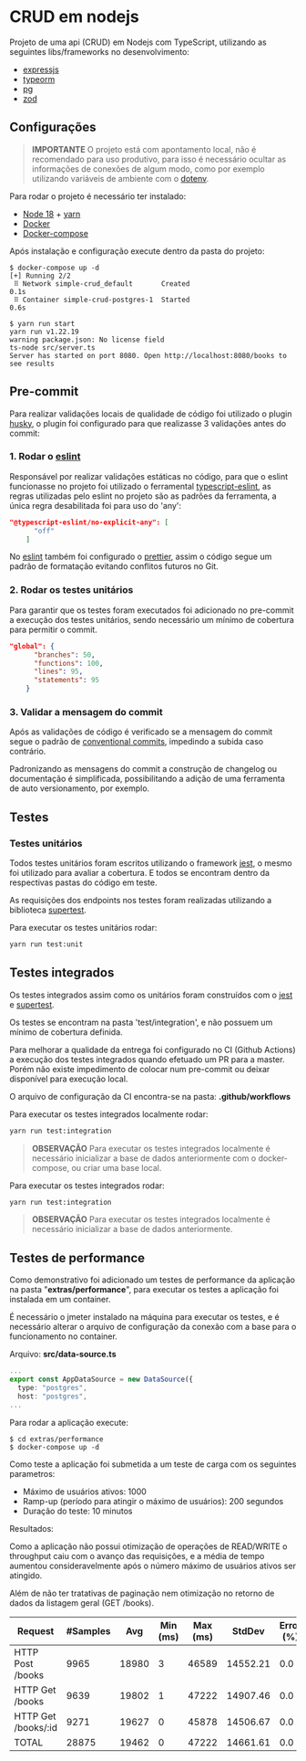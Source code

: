 # CRUD em nodejs
Projeto de uma api (CRUD) em Nodejs com TypeScript, utilizando as seguintes libs/frameworks no desenvolvimento:
- [expressjs](https://expressjs.com/pt-br/)
- [typeorm](https://typeorm.io/)
- [pg](https://www.npmjs.com/package/pg)
- [zod](https://zod.dev/)

## Configurações
> **IMPORTANTE** O projeto está com apontamento local, não é recomendado para uso produtivo, para isso é necessário ocultar as informações de conexões de algum modo, como por exemplo utilizando variáveis de ambiente com o [dotenv](https://github.com/motdotla/dotenv).

Para rodar o projeto é necessário ter instalado:
- [Node 18](https://nodejs.org/pt-br/download/) + [yarn](https://classic.yarnpkg.com/lang/en/docs/install/#debian-stable)
- [Docker](https://docs.docker.com/engine/install/)
- [Docker-compose](https://docs.docker.com/compose/install/)

Após instalação e configuração execute dentro da pasta do projeto:
```shell script
$ docker-compose up -d
[+] Running 2/2
 ⠿ Network simple-crud_default       Created                                                                                                                     0.1s
 ⠿ Container simple-crud-postgres-1  Started                                                                                                                     0.6s

$ yarn run start
yarn run v1.22.19
warning package.json: No license field
ts-node src/server.ts
Server has started on port 8080. Open http://localhost:8080/books to see results
```

## Pre-commit
Para realizar validações locais de qualidade de código foi utilizado o plugin [husky](https://typicode.github.io/husky/#/), o plugin foi configurado para que realizasse 3 validações antes do commit:


### **1.  Rodar o [eslint](https://eslint.org/)**

Responsável por realizar validações estáticas no código, para que o eslint funcionasse no projeto foi utilizado o ferramental [typescript-eslint](https://github.com/typescript-eslint/typescript-eslint), as regras utilizadas pelo eslint no projeto são as padrões da ferramenta, a única regra desabilitada foi para uso do 'any': 
```json
"@typescript-eslint/no-explicit-any": [
      "off"
    ]
```

No [eslint](https://eslint.org/) também foi configurado o [prettier](https://prettier.io/docs/en/install.html), assim o código segue um padrão de formatação evitando conflitos futuros no Git.


### **2. Rodar os testes unitários**

Para garantir que os testes foram executados foi adicionado no pre-commit a execução dos testes unitários, sendo necessário um mínimo de cobertura para permitir o commit.
```json
"global": {
      "branches": 50,
      "functions": 100,
      "lines": 95,
      "statements": 95
    }
```

### **3. Validar a mensagem do commit**

Após as validações de código é verificado se a mensagem do commit segue o padrão de [conventional commits](https://www.conventionalcommits.org/en/v1.0.0/), impedindo a subida caso contrário.

Padronizando as mensagens do commit a construção de changelog ou documentação é simplificada, possibilitando a adição de uma ferramenta de auto versionamento, por exemplo.


## Testes

### Testes unitários
Todos testes unitários foram escritos utilizando o framework [jest](https://jestjs.io/), o mesmo foi utilizado para avaliar a cobertura. E todos se encontram dentro da respectivas pastas do código em teste.

As requisições dos endpoints nos testes foram realizadas utilizando a biblioteca [supertest](https://github.com/ladjs/supertest).

Para executar os testes unitários rodar:
```bash
yarn run test:unit
```

## Testes integrados
Os testes integrados assim como os unitários foram construídos com o [jest](https://jestjs.io/) e [supertest](https://github.com/ladjs/supertest).

Os testes se encontram na pasta 'test/integration', e não possuem um mínimo de cobertura definida.

Para melhorar a qualidade da entrega foi configurado no CI (Github Actions) a execução dos testes integrados quando efetuado um PR para a master. Porém não existe impedimento de colocar num pre-commit ou deixar disponível para execução local.

O arquivo de configuração da CI encontra-se na pasta:
__.github/workflows__

Para executar os testes integrados localmente rodar:
```bash
yarn run test:integration
```
> **OBSERVAÇÃO** Para executar os testes integrados localmente é necessário inicializar a base de dados anteriormente com o docker-compose, ou criar uma base local.

Para executar os testes integrados rodar:
```bash
yarn run test:integration
```
> **OBSERVAÇÃO** Para executar os testes integrados localmente é necessário inicializar a base de dados anteriormente.

## Testes de performance
Como demonstrativo foi adicionado um testes de performance da aplicação na pasta "__extras/performance__", para executar os testes a aplicação foi instalada em um container.

É necessário o jmeter instalado na máquina para executar os testes, e é necessário alterar o arquivo de configuração da conexão com a base para o funcionamento no container.

Arquivo: __src/data-source.ts__
```typescript
...
export const AppDataSource = new DataSource({
  type: "postgres",
  host: "postgres",
...
```

Para rodar a aplicação execute:
```shell script
$ cd extras/performance
$ docker-compose up -d
```

Como teste a aplicação foi submetida a um teste de carga com os seguintes parametros:

- Máximo de usuários ativos: 1000
- Ramp-up (período para atingir o máximo de usuários): 200 segundos
- Duração do teste: 10 minutos

Resultados:

Como a aplicação não possui otimização de operações de READ/WRITE o throughput caiu com o avanço das requisições, e a média de tempo aumentou consideravelmente após o número máximo de usuários ativos ser atingido.

Além de não ter tratativas de paginação nem otimização no retorno de dados da listagem geral (GET /books).

 |  Request  |  #Samples  |  Avg  |  Min (ms)  |  Max (ms)  |  StdDev  |  Error (%)  |  Throughput   | Received KB/Sec  |  Sent KB/Sec  |  Abg. Bytes  | 
 |  -------  |  --------  |  ---  |  ---  |  ---  |  ------  |  -----  |  ----------  |  --------------  |  -----------  |  ----------  | 
 | HTTP Post /books  |  9965  |  18980  |  3  |  46589  |  14552.21  |  0.0  |  15.44/sec  |  7.11  |  4.76  |  471.77  | 
 | HTTP Get /books  |  9639  |  19802  |  1  |  47222  |  14907.46  |  0.0  |  14.93/sec  |  15408.08  |  1.77  |  1056291.36  | 
 | HTTP Get /books/:id  | 9271 | 19627 | 0  | 45878 | 14506.67 | 0.0 | 14.37/sec | 6.31 | 1.74 | 450.0 | 
 | TOTAL  | 28875 | 19462 | 0  | 47222 | 14661.61 | 0.0 | 44.74/sec | 15420.55 | 8.28 | 352916.55 | 


